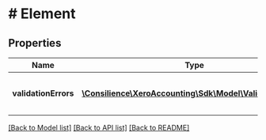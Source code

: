 # # Element

## Properties

Name | Type | Description | Notes
------------ | ------------- | ------------- | -------------
**validationErrors** | [**\Consilience\XeroAccounting\Sdk\Model\ValidationError[]**](ValidationError.md) | Array of Validation Error message | [optional] 

[[Back to Model list]](../../README.md#documentation-for-models) [[Back to API list]](../../README.md#documentation-for-api-endpoints) [[Back to README]](../../README.md)


